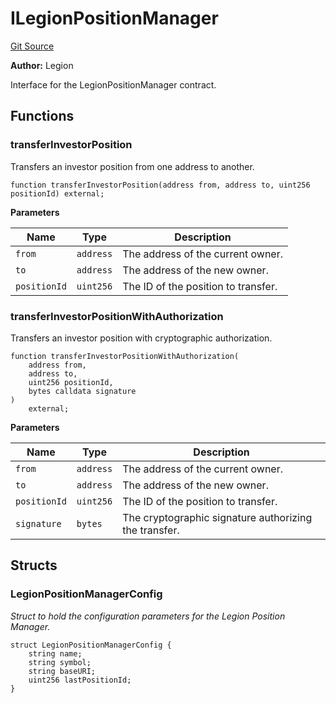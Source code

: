 # ILegionPositionManager
[Git Source](https://github.com/Legion-Team/legion-protocol-contracts/blob/1b4860840757d3318edea1bebfb7423e200bff55/src/interfaces/position/ILegionPositionManager.sol)

**Author:**
Legion

Interface for the LegionPositionManager contract.


## Functions
### transferInvestorPosition

Transfers an investor position from one address to another.


```solidity
function transferInvestorPosition(address from, address to, uint256 positionId) external;
```
**Parameters**

|Name|Type|Description|
|----|----|-----------|
|`from`|`address`|The address of the current owner.|
|`to`|`address`|The address of the new owner.|
|`positionId`|`uint256`|The ID of the position to transfer.|


### transferInvestorPositionWithAuthorization

Transfers an investor position with cryptographic authorization.


```solidity
function transferInvestorPositionWithAuthorization(
    address from,
    address to,
    uint256 positionId,
    bytes calldata signature
)
    external;
```
**Parameters**

|Name|Type|Description|
|----|----|-----------|
|`from`|`address`|The address of the current owner.|
|`to`|`address`|The address of the new owner.|
|`positionId`|`uint256`|The ID of the position to transfer.|
|`signature`|`bytes`|The cryptographic signature authorizing the transfer.|


## Structs
### LegionPositionManagerConfig
*Struct to hold the configuration parameters for the Legion Position Manager.*


```solidity
struct LegionPositionManagerConfig {
    string name;
    string symbol;
    string baseURI;
    uint256 lastPositionId;
}
```

